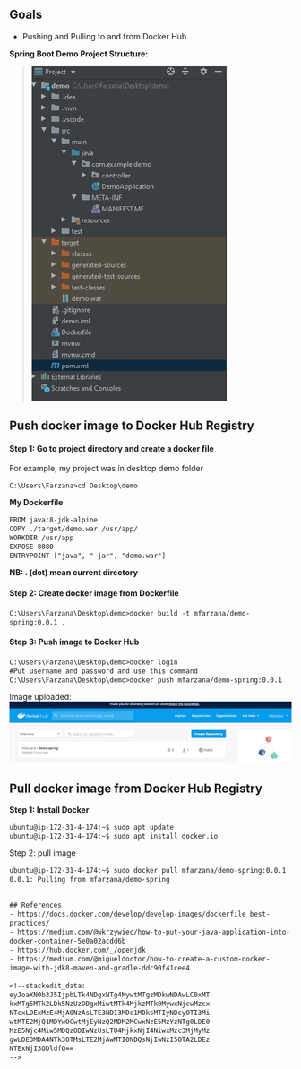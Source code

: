 ## Goals
- Pushing and Pulling to and from Docker Hub

 **Spring Boot Demo Project Structure:**
>![enter image description here](https://github.com/Mfarzana/docker-learning/blob/master/images/demo-project-structure.jpg)
## Push docker image to Docker Hub Registry

#### Step 1: Go to project directory and create a docker file 
 For example, my project was in desktop demo folder
  ```
  C:\Users\Farzana>cd Desktop\demo
  ```
  **My  Dockerfile** 
	
	FROM java:8-jdk-alpine
	COPY ./target/demo.war /usr/app/
	WORKDIR /usr/app
	EXPOSE 8080
	ENTRYPOINT ["java", "-jar", "demo.war"]
	
 **NB:  . (dot) mean current directory** 
####  Step 2: Create docker image from Dockerfile
 ```
 C:\Users\Farzana\Desktop\demo>docker build -t mfarzana/demo-spring:0.0.1 . 
 ```

#### Step 3: Push image to Docker Hub
```
C:\Users\Farzana\Desktop\demo>docker login 
#Put username and password and use this command
C:\Users\Farzana\Desktop\demo>docker push mfarzana/demo-spring:0.0.1
 ```
 Image  uploaded: ![](https://github.com/Mfarzana/docker-learning/blob/master/images/demo-spring-dockerhub.jpg)
  
## Pull docker image from Docker Hub Registry

**Step 1: Install Docker**
```
ubuntu@ip-172-31-4-174:~$ sudo apt update
ubuntu@ip-172-31-4-174:~$ sudo apt install docker.io
```
Step 2: pull image
```
ubuntu@ip-172-31-4-174:~$ sudo docker pull mfarzana/demo-spring:0.0.1
0.0.1: Pulling from mfarzana/demo-spring

```


```

## References
- https://docs.docker.com/develop/develop-images/dockerfile_best-practices/
- https://medium.com/@wkrzywiec/how-to-put-your-java-application-into-docker-container-5e0a02acdd6b
- https://hub.docker.com/_/openjdk
- https://medium.com/@migueldoctor/how-to-create-a-custom-docker-image-with-jdk8-maven-and-gradle-ddc90f41cee4

<!--stackedit_data:
eyJoaXN0b3J5IjpbLTk4NDgxNTg4MywtMTgzMDkwNDAwLC0xMT
kxMTg5MTk2LDk5NzUzODgxMiwtMTk4MjkzMTk0MywxNjcwMzcx
NTcxLDExMzE4MjA0NzAsLTE3NDI3MDc1MDksMTIyNDcyOTI3Mi
wtMTE2MjQ1MDYwOCwtMjEyNzQ2MDM2MCwxNzE5MzYzNTg0LDE0
MzE5Njc4Miw5MDQzODIwNzUsLTU4MjkxNjI4NiwxMzc3MjMyMz
gwLDE3MDA4NTk3OTMsLTE2MjAwMTI0NDQsNjIwNzI5OTA2LDEz
NTExNjI3ODldfQ==
-->